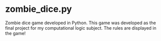 # zombie_dice.py
Zombie dice game developed in Python.
This game was developed as the final project for my computational logic subject.
The rules are displayed in the game!
